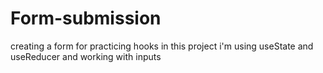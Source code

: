 # Form-submission
creating a form for practicing hooks
in this project i'm using useState and useReducer and working with inputs 
